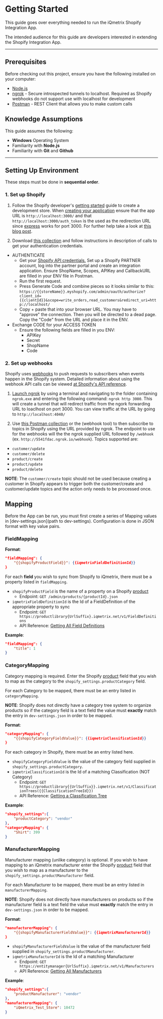 # Getting Started

This guide goes over everything needed to run the iQmetrix Shopify Integration App.

The intended audience for this guide are developers interested in extending the Shopify Integration App.

---

## Prerequisites

Before checking out this project, ensure you have the following installed on your computer:

* [Node.js](https://nodejs.org/en/)
* [ngrok](https://ngrok.com/) - Secure introspected tunnels to localhost. Required as Shopify webhooks do not support use with localhost for development
* [Postman](https://www.getpostman.com/) - REST Client that allows you to make custom calls

## Knowledge Assumptions

This guide assumes the following:

* **Windows** Operating System
* Familiarity with **Node.js**
* Familiarity with **Git** and **Github**

---

## Setting Up Environment 

These steps must be done in **sequential order**. 

### 1. Set up Shopify
1. Follow the Shopify developer's [getting started](https://help.shopify.com/api/guides) guide to create a development store. When [creating your application](https://help.shopify.com/api/guides/api-credentials) ensure that the app URL is `http://localhost:3000/` and that `http://localhost:3000/auth_token` is the used as the redirection URL since [express](https://expressjs.com/) works for port 3000. For further help take a look at [this blog post](http://blog.codezuki.com/blog/2014/02/10/shopify-nodejs/).

2. Download [this collection](https://www.getpostman.com/collections/6227f475d29dba2ec653) and follow instructions in description of calls to get your authentication credentials.
 
 * AUTHENTICATE
    * Get your [Shopify API credentials.](https://help.shopify.com/api/guides/api-credentials)  Set up a Shopify PARTNER account, log into the partner portal and create an integration application.
Ensure ShopName, Scopes, APIKey and CallbackURL are filled in your ENV file in Postman.
    * Run the first request.
    * Press Generate Code and combine pieces so it looks similar to this:
`https://{{storeName}}.myshopify.com/admin/oauth/authorize?client_id={{clientId}}&scope=write_orders,read_customers&redirect_uri=http://localhost/`
    * Copy + paste that into your browser URL. You may have to "approve" the connection. Then you will be directed to a dead page. Copy the "Code" from the URL and place it in the ENV.
 *  Exchange CODE for your ACCESS TOKEN
    * Ensure the following fields are filled in you ENV:
        * APIKey
        * Secret
        * ShopName
        * Code

### 2. Set up webhooks

Shopify uses [webhooks](https://help.shopify.com/api/tutorials/webhooks) to push requests to subscribers when events happen in the Shopify system. Detailed information about using the webhook API calls can be viewed [at Shopify's API reference](https://help.shopify.com/api/reference/webhook).
 
1. [Launch ngrok](https://ngrok.com/docs) by using a terminal and navigating to the folder containing `ngrok.exe` and entering the following command: `ngrok http 3000`. This will create a tunnel that will redirect traffic from the ngork forwarding URL to loaclhost on port 3000. You can view traffic at the URL by going to `http://localhost:4040/`

2. Use [this Postman collection](https://www.getpostman.com/collections/6227f475d29dba2ec653) or the (webhook tool) to then subscribe to topics in Shopify using the URL provided by ngrok. The endpoint to use for the webhooks will the the ngrok supplied URL followed by `/webhook` (ex. `http://5541fdac.ngrok.io/webhook`). Topics supported are:
 * `customer/update`
 * `customer/delete` 
 * `product/create`
 * `product/update`
 * `product/delete`

**NOTE**: The `customer/create` topic should not be used because creating a customer in Shopify appears to trigger both the customer/create and customer/update topics and the action only needs to be processed once.

## Mapping

Before the App can be run, you must first create a series of Mapping values in [dev-settings.json](path to dev-settings). Configuration is done in JSON format with key value pairs.

### FieldMapping

**Format**:

```json
"fieldMapping": {
	"{{shopifyProductField}}": {{iqmetrixFieldDefinitionId}}
}
```

For each **field** you wish to sync from Shopify to iQmetrix, there must be a property listed in `fieldMapping`.

* `shopifyProductField` is the name of a property on a Shopify [product](https://help.shopify.com/api/reference/product)
    * Endpoint: `GET /admin/products/{productId}.json`
* `iqmetrixFieldDefinitionId` is the Id of a FieldDefinition of the appropriate property to sync 
    * Endpoint: `GET https://productlibrary{UrlSuffix}.iqmetrix.net/v1/FieldDefinitions`
    * API Reference: [Getting All Field Definitions](http://developers.iqmetrix.com/api/field-definitions/#getting-all-field-definitions)

**Example**:

```json
"fieldMapping": {
	"title": 1
}
```

### CategoryMapping

Category mapping is required. Enter the Shopify [product](https://help.shopify.com/api/reference/product) field that you wish to map as the category to the `shopify_settings.productCategory` field.

For each Category to be mapped, there must be an entry listed in `categoryMapping`.

**NOTE**: Shopify does not directly have a category tree system to organize products so if the category field is a text field the value must **exactly** match the entry in `dev-settings.json` in order to be mapped.


**Format**:
```json
"categoryMapping": {
	"{{shopifyCategoryFieldValue}}": {{iqmetrixClassificationId}}
}
```

For each category in Shopify, there must be an entry listed here.

* `shopifyCategoryFieldValue` is the value of the category field supplied in `shopify_settings.productCategory`.
* `iqmetrixClassificationId` is the Id of a matching Classification (NOT Category)
    * Endpoint: `GET https://productlibrary{{UrlSuffix}}.iqmetrix.net/v1/ClassificationTrees({{ClassificationTreeId}})`
    * API Reference: [Getting a Classification Tree](http://developers.iqmetrix.com/api/classification-tree/#getting-a-classification-tree)

**Example**:

```json
"shopify_settings":{
	"productCategory": "vendor"
},
"categoryMapping": {
	"Shirt": 399
}
```

### ManufacturerMapping

Manufacturer mapping (unlike category) is optional. If you wish to have mapping to an iQmetrix manufacturer enter the Shopify [product](https://help.shopify.com/api/reference/product) field that you wish to map as a manufacturer to the `shopify_settings.productManufacturer` field.

For each Manufacturer to be mapped, there must be an entry listed in `manufacturerMapping`.

**NOTE**: Shopify does not directly have manufacturers on products so if the manufacturer field is a text field the value must **exactly** match the entry in `dev-settings.json` in order to be mapped.


**Format**:
```json
"manufacturerMapping": {
	"{{shopifyManufacturerFieldValue}}": {{iqmetrixManufacturerId}}
}
```

* `shopifyManufacturerFieldValue` is the value of the manufacturer field supplied in `shopify_settings.productManufacturer`.
* `iqmetrixManufacturerId` is the Id of a matching Manufacturer 
    * Endpoint: `GET https://entitymanager{UrlSuffix}.iqmetrix.net/v1/Manufacturers`
    * API Reference: [Getting All Manufacturers](http://developers.iqmetrix.com/api/entity-store/#getting-all-manufacturers)

**Example**:

```json
"shopify_settings":{
	"productManufacturer": "vendor"
},
"manufacturerMapping": {
	"iQmetrix_Test_Store": 10472
}
```
